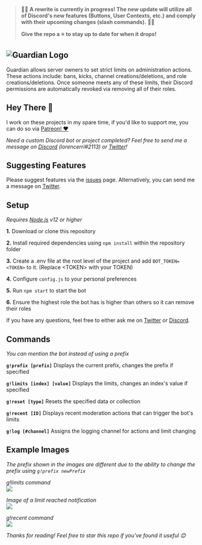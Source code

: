 > 🎉🎉 **A rewrite is currently in progress! The new update will utilize all of Discord's new features (Buttons, User Contexts, etc.) and comply with their upcoming changes (slash commands).** 🎉🎉 
> 
> **Give the repo a ⭐ to stay up to date for when it drops!**

## ![Guardian Logo](https://www.plexidev.org/guardian.png)

Guardian allows server owners to set strict limits on administration actions. These actions include: bans, kicks, channel creations/deletions, and role creations/deletions. Once someone meets any of these limits, their Discord permissions are automatically revoked via removing all of their roles.

## Hey There 👋

I work on these projects in my spare time, if you'd like to support me, you can do so via [Patreon! ❤️](https://www.patreon.com/lorencerri)

*Need a custom Discord bot or project completed? Feel free to send me a message on [Discord](https://discord.gg/plexidev) (lorencerri#2113) or [Twitter](https://twitter.com/lorencerri)!*

## Suggesting Features

Please suggest features via the [issues](https://github.com/lorencerri/discord-guardian) page. Alternatively, you can send me a message on [Twitter](https://twitter.com/lorencerri).

## Setup

_Requires [Node.js](nodejs.org) v12 or higher_

**1.** Download or clone this repository

**2.** Install required dependencies using `npm install` within the repository folder

**3.** Create a .env file at the root level of the project and add `BOT_TOKEN=<TOKEN>` to it. (Replace \<TOKEN\> with your TOKEN)

**4.** Configure `config.js` to your personal preferences

**5.** Run `npm start` to start the bot

**6.** Ensure the highest role the bot has is higher than others so it can remove their roles

If you have any questions, feel free to either ask me on [Twitter](https://twitter.com/lorencerri) or [Discord](https://discord.gg/plexidev).

## Commands

_You can mention the bot instead of using a prefix_

**`g!prefix [prefix]`** Displays the current prefix, changes the prefix if specified

**`g!limits [index] [value]`** Displays the limits, changes an index's value if specified

**`g!reset [type]`** Resets the specified data or collection

**`g!recent [ID]`** Displays recent moderation actions that can trigger the bot's limits

**`g!log [#channel]`** Assigns the logging channel for actions and limit changing

## Example Images

_The prefix shown in the images are different due to the ability to change the prefix using `g!prefix newPrefix`_

_g!limits command_ <br>
![](https://i.plexidev.org/w05p)

_Image of a limit reached notification_ <br>
![](https://i.plexidev.org/gVYq)

_g!recent command_ <br>
![](https://i.plexidev.org/nfMD)

*Thanks for reading! Feel free to star this repo if you've found it useful 😊*
